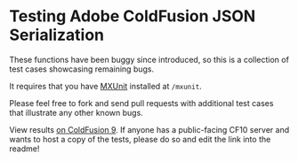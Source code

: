 # Testing Adobe ColdFusion JSON Serialization

These functions have been buggy since introduced, so this is a collection of test cases showcasing remaining bugs.

It requires that you have [MXUnit](http://mxunit.org/) installed at `/mxunit`.

Please feel free to fork and send pull requests with additional test cases that illustrate any other known bugs.

View results [on ColdFusion 9](http://fusiongrokker.com/demo/json/). If anyone has a public-facing CF10 server
and wants to host a copy of the tests, please do so and edit the link into the readme!